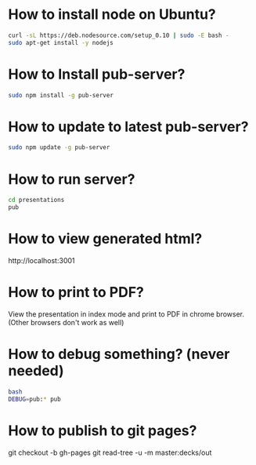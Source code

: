 
# How to install node on Ubuntu?
```sh
curl -sL https://deb.nodesource.com/setup_0.10 | sudo -E bash -
sudo apt-get install -y nodejs
```

# How to Install pub-server?
```sh
sudo npm install -g pub-server
```

# How to update to latest pub-server?  
```sh
sudo npm update -g pub-server
```

# How to run server?
```sh
cd presentations
pub
```

# How to view generated html? 
http://localhost:3001

# How to print to PDF?
View the presentation in index mode and print to PDF in chrome browser.
(Other browsers don't work as well) 

# How to debug something? (never needed)
```sh
bash
DEBUG=pub:* pub
```

# How to publish to git pages?

git checkout -b gh-pages
git read-tree -u -m master:decks/out

